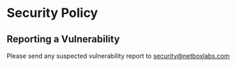 # Security Policy

## Reporting a Vulnerability

Please send any suspected vulnerability report to security@netboxlabs.com